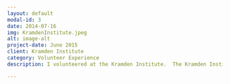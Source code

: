 ```yaml
---
layout: default
modal-id: 3
date: 2014-07-16
img: KramdenInstitute.jpeg
alt: image-alt
project-date: June 2015
client: Kramden Institute
category: Volunteer Experience
description: I volunteered at the Kramden Institute.  The Kramden Institute helps to bridge the gap of digital media literacy.  This particular class was composed of four sessions at the Chapel Hill Library where we taught local adults how to use the computers, which they were able to keep at the end of the four sessions. I was a floater going around and helping individuals for the first two sessions.

---
```

